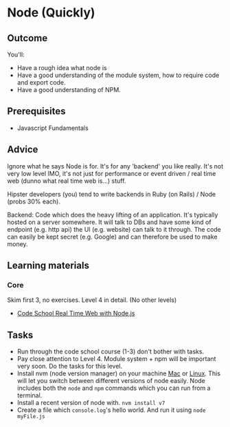 # Node (Quickly)

## Outcome

You'll:

* Have a rough idea what node is
* Have a good understanding of the module system, how to require code and export code.
* Have a good understanding of NPM.

## Prerequisites

* Javascript Fundamentals

## Advice

Ignore what he says Node is for. It's for any 'backend' you like really. It's not very low level IMO, it's not just for performance or event driven / real time web (dunno what real time web is...) stuff.

Hipster developers (you) tend to write backends in Ruby (on Rails) / Node (probs 30% each).

Backend: Code which does the heavy lifting of an application. It's typically hosted on a server somewhere. It will talk to DBs and have some kind of endpoint (e.g. http api) the UI (e.g. website) can talk to it through. The code can easily be kept secret (e.g. Google) and can therefore be used to make money.

## Learning materials

### Core

Skim first 3, no exercises. Level 4 in detail. (No other levels)

* [Code School Real Time Web with Node.js](https://www.codeschool.com/courses/real-time-web-with-node-js)

## Tasks

* Run through the code school course (1-3) don't bother with tasks.
* Pay close attention to Level 4. Module system + npm will be important very soon. Do the tasks for this level.
* Install nvm (node version manager) on your machine [Mac](https://gist.github.com/richardgill/4b13958b6ad0267f8e07) or [Linux](https://github.com/creationix/nvm#install-script). This will let you switch between different versions of node easily. Node includes both the `node` and `npm` commands which you can run from a terminal.
* Install a recent version of node with. `nvm install v7`
* Create a file which `console.log`'s hello world. And run it using `node myFile.js`
